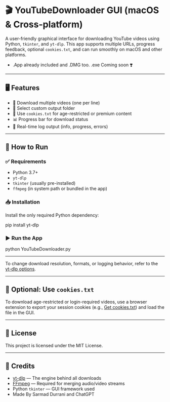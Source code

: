 # 🎬 YouTubeDownloader GUI (macOS & Cross-platform)

A user-friendly graphical interface for downloading YouTube videos using Python, `tkinter`, and `yt-dlp`. This app supports multiple URLs, progress feedback, optional `cookies.txt`, and can run smoothly on macOS and other platforms.  
- .App already included and .DMG too. .exe Coming soon ❣️  
---

## 🖥️ Features

- 🎯 Download multiple videos (one per line)
- 📂 Select custom output folder
- 🍪 Use `cookies.txt` for age-restricted or premium content
- 📊 Progress bar for download status
- 📄 Real-time log output (info, progress, errors)

---

## 🚀 How to Run

### ✅ Requirements

- Python 3.7+
- `yt-dlp`
- `tkinter` (usually pre-installed)
- `ffmpeg` (in system path or bundled in the app)

### 📥 Installation

Install the only required Python dependency:


pip install yt-dlp 


### ▶️ Run the App


python YouTubeDownloader.py


---


To change download resolution, formats, or logging behavior, refer to the [yt-dlp options](https://github.com/yt-dlp/yt-dlp#usage-and-options).

---

## 📂 Optional: Use `cookies.txt`

To download age-restricted or login-required videos, use a browser extension to export your session cookies (e.g., [Get cookies.txt](https://chrome.google.com/webstore/detail/get-cookiestxt/lopibhbgjfmmagieklknhmkomaindhoi)) and load the file in the GUI.

---

## 📃 License

This project is licensed under the MIT License.

---

## 🙌 Credits

- [yt-dlp](https://github.com/yt-dlp/yt-dlp) — The engine behind all downloads  
- [FFmpeg](https://ffmpeg.org/) — Required for merging audio/video streams  
- Python `tkinter` — GUI framework used
- Made By Sarmad Durrani and ChatGPT
